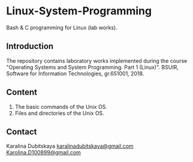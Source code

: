 # Linux-System-Programming
Bash &amp; C programming for Linux (lab works).

## Introduction
The repository contains laboratory works implemented during the course "Operating Systems and System Programming. Part 1 (Linux)".
BSUIR, Software for Information Technologies, gr.651001, 2018.

## Content
1. The basic commands of the Unix OS.
2. Files and directories of the Unix OS.

## Contact
Karalina Dubitskaya
karalinadubitskaya@gmail.com
Karolina.D100899@gmail.com

